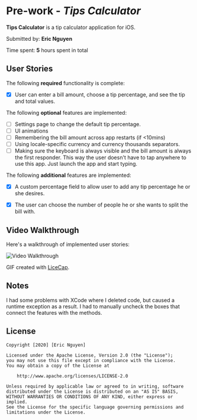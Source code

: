 # Pre-work - *Tips Calculator*

**Tips Calculator** is a tip calculator application for iOS.

Submitted by: **Eric Nguyen**

Time spent: **5** hours spent in total

## User Stories

The following **required** functionality is complete:

* [X] User can enter a bill amount, choose a tip percentage, and see the tip and total values.

The following **optional** features are implemented:
* [ ] Settings page to change the default tip percentage.
* [ ] UI animations
* [ ] Remembering the bill amount across app restarts (if <10mins)
* [ ] Using locale-specific currency and currency thousands separators.
* [ ] Making sure the keyboard is always visible and the bill amount is always the first responder. This way the user doesn't have to tap anywhere to use this app. Just launch the app and start typing.

The following **additional** features are implemented:

- [X] A custom percentage field to allow user to add any tip percentage he or she desires.
- [X] The user can choose the number of people he or she wants to split the bill with.
 

## Video Walkthrough 

Here's a walkthrough of implemented user stories:

<img src='https://i.imgur.com/W0gszPh.gif' title='Tip Calculator' width='' alt='Video Walkthrough' />

GIF created with [LiceCap](http://www.cockos.com/licecap/).

## Notes

I had some problems with XCode where I deleted code, but caused a runtime exception as a result. I had to manually uncheck the boxes that connect the features with the methods. 

## License

    Copyright [2020] [Eric Nguyen]

    Licensed under the Apache License, Version 2.0 (the "License");
    you may not use this file except in compliance with the License.
    You may obtain a copy of the License at

        http://www.apache.org/licenses/LICENSE-2.0

    Unless required by applicable law or agreed to in writing, software
    distributed under the License is distributed on an "AS IS" BASIS,
    WITHOUT WARRANTIES OR CONDITIONS OF ANY KIND, either express or implied.
    See the License for the specific language governing permissions and
    limitations under the License.

